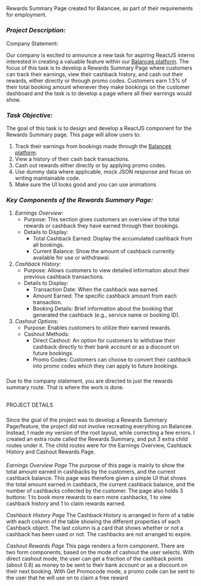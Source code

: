 ## 
Rewards Summary Page created for Balancee, as part of their requirements for employment.

### *Project Description:*

Company Statement:

  Our company is excited to announce a new task for aspiring ReactJS interns interested in creating a valuable feature within our [Balanceè platform](https://customer.balancee.app/). The focus of this task is to develop a Rewards Summary Page where customers can track their earnings, view their cashback history, and cash out their rewards, either directly or through promo codes. Customers earn 1.5% of their total booking amount whenever they make bookings on the customer dashboard and the task is to develop a page where all their earnings would show.
  
  ### *Task Objective:*
  
  The goal of this task is to design and develop a ReactJS component for the Rewards Summary page. This page will allow users to:
  
  1. Track their earnings from bookings made through the [Balanceè platform](https://business.balancee.app/).
  2. View a history of their cash back transactions.
  3. Cash out rewards either directly or by applying promo codes.
  4. Use dummy data where applicable, mock JSON response and focus on writing maintainable code.
  5. Make sure the UI looks good and you can use animations
  
  ### *Key Components of the Rewards Summary Page:*
  
  1. *Earnings Overview:*
      - Purpose: This section gives customers an overview of the total rewards or cashback they have earned through their bookings.
      - Details to Display:
          - Total Cashback Earned: Display the accumulated cashback from all bookings.
          - Current Balance: Show the amount of cashback currently available for use or withdrawal.
  2. *Cashback History:*
      - Purpose: Allows customers to view detailed information about their previous cashback transactions.
      - Details to Display:
          - Transaction Date: When the cashback was earned.
          - Amount Earned: The specific cashback amount from each transaction.
          - Booking Details: Brief information about the booking that generated the cashback (e.g., service name or booking ID).
  3. *Cashout Options:*
      - Purpose: Enables customers to utilize their earned rewards.
      - Cashout Methods:
          - Direct Cashout: An option for customers to withdraw their cashback directly to their bank account or as a discount on future bookings.
          - Promo Codes: Customers can choose to convert their cashback into promo codes which they can apply to future bookings.
       
###
Due to the company statement, you are directed to just the rewards summary route. That is where the work is done.

##
PROJECT DETAILS

###
Since the goal of the project was to develop a Rewards Summary Page/feature, the project did not involve recreating everything on Balancee.
Instead, I made my version of the root layout, while correcting a few errors. I created an extra route called the Rewards Summary, and put 3 extra child routes under it. The child routes were for the Earnings Overview, Cashback History and Cashout Rewards Page.

####
*Earnings Overview Page*
    The purpose of this page is mainly to show the total amount earned in cashbacks by the customers, and the current cashback balance. This page was therefore given a simple UI that shows the total amount earned in cashback, the current cashback balance, and the number of cashbacks collected by the customer. The page also holds 3 buttons: 1 to book more rewards to earn more cashbacks, 1 to view cashback history and 1 to  claim rewards earned.

*Cashback History Page*
    The Cashback History is arranged in form of a table with each column of the table showing the different properties of each Cashback object. The last column is a card that shows whether or not a cashback has been used or not. The cashbacks are not arranged to expire.

*Cashout Rewards Page*
    This page renders a form component. There are two form components, based on the mode of cashout the user selects. 
    With direct cashout mode, the user can get a fraction of the cashback points (about 0.8) as money to be sent to their bank account or as a discount on their next booking.
    With Get Promocode mode, a promo code can be sent to the user that he will use on to claim a free reward
